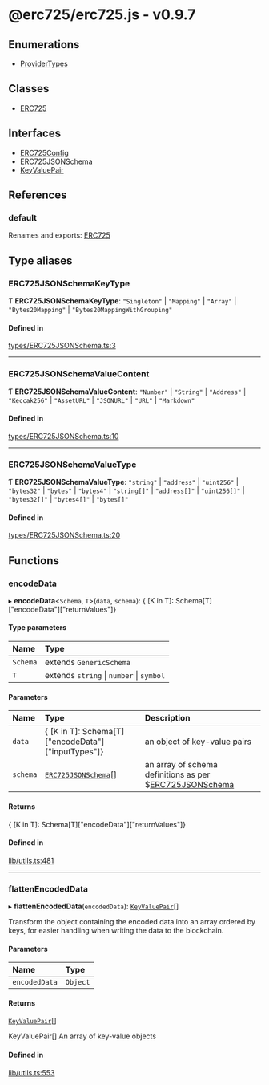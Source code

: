 # @erc725/erc725.js - v0.9.7

## Enumerations

- [ProviderTypes](enums/ProviderTypes.md)

## Classes

- [ERC725](classes/ERC725.md)

## Interfaces

- [ERC725Config](interfaces/ERC725Config.md)
- [ERC725JSONSchema](interfaces/ERC725JSONSchema.md)
- [KeyValuePair](interfaces/KeyValuePair.md)

## References

### default

Renames and exports: [ERC725](classes/ERC725.md)

## Type aliases

### ERC725JSONSchemaKeyType

Ƭ **ERC725JSONSchemaKeyType**: ``"Singleton"`` \| ``"Mapping"`` \| ``"Array"`` \| ``"Bytes20Mapping"`` \| ``"Bytes20MappingWithGrouping"``

#### Defined in

[types/ERC725JSONSchema.ts:3](https://github.com/Hugoo/erc725.js/blob/933f3f0/src/types/ERC725JSONSchema.ts#L3)

___

### ERC725JSONSchemaValueContent

Ƭ **ERC725JSONSchemaValueContent**: ``"Number"`` \| ``"String"`` \| ``"Address"`` \| ``"Keccak256"`` \| ``"AssetURL"`` \| ``"JSONURL"`` \| ``"URL"`` \| ``"Markdown"``

#### Defined in

[types/ERC725JSONSchema.ts:10](https://github.com/Hugoo/erc725.js/blob/933f3f0/src/types/ERC725JSONSchema.ts#L10)

___

### ERC725JSONSchemaValueType

Ƭ **ERC725JSONSchemaValueType**: ``"string"`` \| ``"address"`` \| ``"uint256"`` \| ``"bytes32"`` \| ``"bytes"`` \| ``"bytes4"`` \| ``"string[]"`` \| ``"address[]"`` \| ``"uint256[]"`` \| ``"bytes32[]"`` \| ``"bytes4[]"`` \| ``"bytes[]"``

#### Defined in

[types/ERC725JSONSchema.ts:20](https://github.com/Hugoo/erc725.js/blob/933f3f0/src/types/ERC725JSONSchema.ts#L20)

## Functions

### encodeData

▸ **encodeData**<`Schema`, `T`\>(`data`, `schema`): { [K in T]: Schema[T]["encodeData"]["returnValues"]}

#### Type parameters

| Name | Type |
| :------ | :------ |
| `Schema` | extends `GenericSchema` |
| `T` | extends `string` \| `number` \| `symbol` |

#### Parameters

| Name | Type | Description |
| :------ | :------ | :------ |
| `data` | { [K in T]: Schema[T]["encodeData"]["inputTypes"]} | an object of key-value pairs |
| `schema` | [`ERC725JSONSchema`](interfaces/ERC725JSONSchema.md)[] | an array of schema definitions as per $[ERC725JSONSchema](interfaces/ERC725JSONSchema.md) |

#### Returns

{ [K in T]: Schema[T]["encodeData"]["returnValues"]}

#### Defined in

[lib/utils.ts:481](https://github.com/Hugoo/erc725.js/blob/933f3f0/src/lib/utils.ts#L481)

___

### flattenEncodedData

▸ **flattenEncodedData**(`encodedData`): [`KeyValuePair`](interfaces/KeyValuePair.md)[]

Transform the object containing the encoded data into an array ordered by keys,
for easier handling when writing the data to the blockchain.

#### Parameters

| Name | Type |
| :------ | :------ |
| `encodedData` | `Object` |

#### Returns

[`KeyValuePair`](interfaces/KeyValuePair.md)[]

KeyValuePair[] An array of key-value objects

#### Defined in

[lib/utils.ts:553](https://github.com/Hugoo/erc725.js/blob/933f3f0/src/lib/utils.ts#L553)
